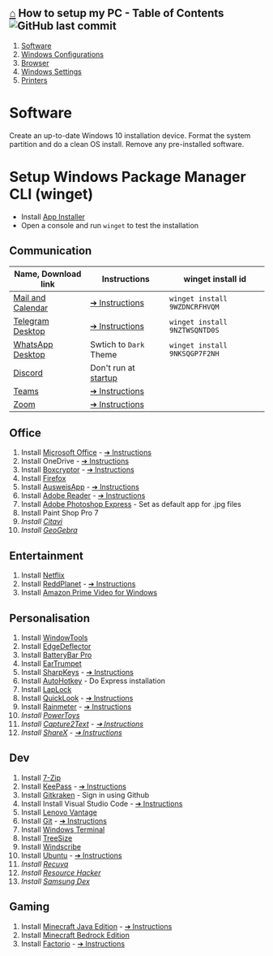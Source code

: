 ## [⌂](README.md) **How to setup my PC** - Table of Contents ![GitHub last commit](https://img.shields.io/github/last-commit/yetenol/setup-computer?color=white)
1. [Software](#software)
1. [Windows Configurations](windows-configs.md)  
1. [Browser](browser.md)  
1. [Windows Settings](windows-settings.md)  
1. [Printers](printers.md)

# Software
Create an up-to-date Windows 10 installation device.
Format the system partition and do a clean OS install.
Remove any pre-installed software.

# Setup Windows Package Manager CLI (winget)
- Install [App Installer](https://www.microsoft.com/en-us/p/app-installer/9nblggh4nns1)
- Open a console and run `winget` to test the installation

## Communication
Name, Download link | Instructions | winget install id
--- | --- | ---
[Mail and Calendar](https://www.microsoft.com/en-us/p/mail-and-calendar/9wzdncrfhvqm) | [➔ Instructions](instructions.md#install-mail-and-calendar) | ```winget install 9WZDNCRFHVQM```
[Telegram Desktop](https://www.microsoft.com/en-us/p/telegram-desktop/9nztwsqntd0s) | [➔ Instructions](instructions.md#install-telegram-desktop) | `winget install 9NZTWSQNTD0S`
[WhatsApp Desktop](https://www.microsoft.com/en-us/p/whatsapp-desktop/9nksqgp7f2nh) | Swtich to `Dark` Theme | `winget install 9NKSQGP7F2NH`
[Discord](https://discord.com/download) | Don't run at [startup](how-to-dos.md#edit-startup-apps)
[Teams](https://www.microsoft.com/en-us/microsoft-teams/download-app#desktopAppDownloadregion) | [➔ Instructions](instructions.md#install-teams)
[Zoom](https://zoom.us/download) | [➔ Instructions](instructions.md#install-zoom)

## Office
1. Install [Microsoft Office](https://account.microsoft.com/services/office/install)
    \- [➔ Instructions](instructions.md#install-microsoft-office)
1. Install OneDrive
    \- [➔ Instructions](instructions.md#install-onedrive)
1. Install [Boxcryptor](https://www.boxcryptor.com/en/download/)
    \- [➔ Instructions](instructions.md#install-boxcryptor)
1. Install [Firefox](https://www.mozilla.org/en-US/firefox/download/thanks/)
1. Install [AusweisApp](https://www.ausweisapp.bund.de/download/windows-und-mac/)
    \- [➔ Instructions](instructions.md#install-ausweisapp)
1. Install [Adobe Reader](https://get.adobe.com/reader/)
    \- [➔ Instructions](instructions.md#install-adobe-reader)
1. Install [Adobe Photoshop Express](https://www.microsoft.com/en-us/p/adobe-photoshop-express-image-editor-adjustments-filters-effects-borders/9wzdncrfj27n)
    \- Set as default app for .jpg files
1. Install Paint Shop Pro 7
1. *Install [Citavi](https://www.citavi.com/en/download)*
1. *Install [GeoGebra](https://download.geogebra.org/package/win)*

## Entertainment
1. Install [Netflix](https://www.microsoft.com/en-us/p/netflix/9wzdncrfj3tj)
1. Install [ReddPlanet](https://www.microsoft.com/en-us/p/reddplanet/9nblggh4s44m)
    \- [➔ Instructions](instructions.md#install-reddplanet)
1. Install [Amazon Prime Video for Windows](https://www.microsoft.com/en-us/p/amazon-prime-video-for-windows/9p6rc76msmmj)

## Personalisation
1. Install [WindowTools](https://github.com/Yetenol/AHK-tools/releases/latest/download/WindowTools.exe)
1. Install [EdgeDeflector](https://github.com/da2x/EdgeDeflector/releases/latest/download/EdgeDeflector_install.exe)
1. Install [BatteryBar Pro](https://batterybarpro.com/basic.php)
1. Install [EarTrumpet](https://www.microsoft.com/en-us/p/eartrumpet/9nblggh516xp)
1. Install [SharpKeys](https://github.com/randyrants/sharpkeys/releases/latest)
    \- [➔ Instructions](instructions.md#install-sharpkeys)
1. Install [AutoHotkey](https://www.autohotkey.com/download/ahk-install.exe)
    \- Do Express installation
1. Install [LapLock](https://github.com/dechamps/laplock/releases/latest/download/laplock.exe)
1. Install [QuickLook](https://www.microsoft.com/en-us/p/quicklook/9nv4bs3l1h4s)
    \- [➔ Instructions](instructions.md#install-quicklook)
1. Install [Rainmeter](https://github.com/rainmeter/rainmeter/releases/latest)
    \- [➔ Instructions](instructions.md#install-rainmeter)
1. *Install [PowerToys](https://github.com/microsoft/PowerToys/releases/latest)*
1. *Install [Capture2Text](https://sourceforge.net/projects/capture2text/files/Capture2Text/)
    \- [➔ Instructions](instructions.md#install-capture2text)*
1. *Install [ShareX](https://github.com/ShareX/ShareX/releases/latest)
    \- [➔ Instructions](instructions.md#install-sharex)*

## Dev
1. Install [7-Zip](https://www.7-zip.org/)
1. Install [KeePass](https://keepass.info/download.html)
    \- [➔ Instructions](instructions.md#install-keepass)
1. Install [Gitkraken](https://www.gitkraken.com/download/windows64)
    \- Sign in using Github
1. Install Install Visual Studio Code
    \- [➔ Instructions](instructions.md#install-visual-studio-code)
1. Install [Lenovo Vantage](https://www.microsoft.com/en-us/p/lenovo-vantage/9wzdncrfj4mv)
1. Install [Git](https://git-scm.com/download/win)
    \- [➔ Instructions](instructions.md#install-git)
1. Install [Windows Terminal](https://www.microsoft.com/en-us/p/windows-terminal/9n0dx20hk701)
1. Install [TreeSize](https://www.microsoft.com/en-us/p/treesize-free/9nblggh40881)
1. Install [Windscribe](https://windscribe.com/install/desktop/windows)
1. Install [Ubuntu](https://www.microsoft.com/en-us/p/ubuntu/9nblggh4msv6)
    \- [➔ Instructions](instructions.md#install-ubuntu)
1. *Install [Recuva](https://www.ccleaner.com/recuva/download)*
1. *Install [Resource Hacker](http://www.angusj.com/resourceh*acker/#download)*
1. *Install [Samsung Dex](https://www.samsung.com/global/download/SamsungDeXWin)*
## Gaming
1. Install [Minecraft Java Edition](https://www.minecraft.net/en-us/download/)
    \- [➔ Instructions](instructions.md#install-minecraft-java-edition)
1. Install [Minecraft Bedrock Edition](https://www.microsoft.com/en-us/p/minecraft-for-windows-10/9nblggh2jhxj)
1. Install [Factorio](https://factorio.com/download)
    \- [➔ Instructions](instructions.md#install-factorio)
